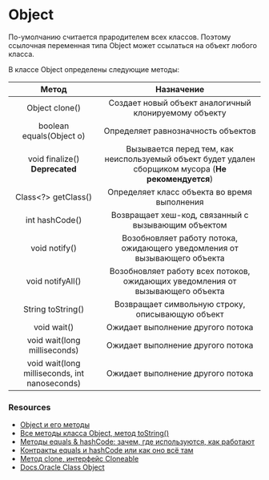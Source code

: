 # Object

По-умолчанию считается прародителем всех классов. Поэтому ссылочная переменная типа Object может ссылаться на объект любого класса.

В классе Object определены следующие методы:

|  Метод   | Назначение | 
|:-----------:|:------:|
| Object clone() | Создает новый объект аналогичный клонируемому объекту |
| boolean equals(Object o) | Определяет равнозначность объектов |  
| void finalize() **Deprecated** | Вызывается перед тем, как неиспользуемый объект будет удален сборщиком мусора (**Не рекомендуется**) |
| Class<?> getClass() | Определяет класс объекта во время выполнения |
| int hashCode() | Возвращает хеш-код, связанный с вызывающим объектом |
| void notify() | Возобновляет работу потока, ожидающего уведомления от вызывающего объекта |
| void notifyAll() | Возобновляет работу всех потоков, ожидающих уведомления от вызывающего объекта |
| String toString() | Возвращает символьную строку, описывающую объект |
| void wait() | Ожидает выполнение другого потока |
| void wait(long milliseconds) | Ожидает выполнение другого потока |
| void wait(long milliseconds, int nanoseconds) | Ожидает выполнение другого потока | 

### Resources 
* [Object и его методы](https://metanit.com/java/tutorial/3.9.php)
* [Все методы класса Object, метод toString()](https://javarush.ru/quests/lectures/questmultithreading.level01.lecture03)
* [Методы equals & hashCode: зачем, где используются, как работают](https://javarush.ru/quests/lectures/questmultithreading.level01.lecture04?post=full)
* [Контракты equals и hashCode или как оно всё там](https://javarush.ru/groups/posts/1989-kontraktih-equals-i-hashcode-ili-kak-ono-vsje-tam)
* [Метод clone, интерфейс Cloneable](https://javarush.ru/quests/lectures/questmultithreading.level01.lecture07)
* [Docs.Oracle Class Object](https://docs.oracle.com/en/java/javase/14/docs/api/java.base/java/lang/Object.html)





